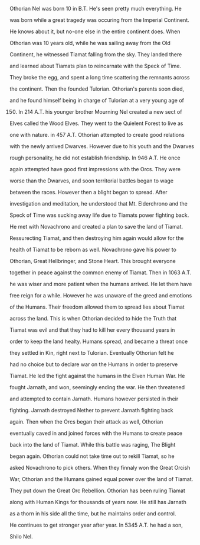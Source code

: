 Othorian Nel was born 10 in B.T. He's seen pretty much everything. He

was born while a great tragedy was occuring from the Imperial Continent.

He knows about it, but no-one else in the entire continent does. When

Othorian was 10 years old, while he was sailing away from the Old

Continent, he witnessed Tiamat falling from the sky. They landed there

and learned about Tiamats plan to reincarnate with the Speck of Time.

They broke the egg, and spent a long time scattering the remnants across

the continent. Then the founded Tulorian. Othorian's parents soon died,

and he found himself being in charge of Tulorian at a very young age of

150. In 214 A.T. his younger brother Mourning Nel created a new sect of

Elves called the Wood Elves. They went to the Quielent Forest to live as

one with nature. in 457 A.T. Othorian attempted to create good relations

with the newly arrived Dwarves. However due to his youth and the Dwarves

rough personality, he did not establish friendship. In 946 A.T. He once

again attempted have good first impressions with the Orcs. They were

worse than the Dwarves, and soon territorial battles began to wage

between the races. However then a blight began to spread. After

investigation and meditation, he understood that Mt. Elderchrono and the

Speck of Time was sucking away life due to Tiamats power fighting back.

He met with Novachrono and created a plan to save the land of Tiamat.

Ressurecting Tiamat, and then destroying him again would allow for the

health of Tiamat to be reborn as well. Novachrono gave his power to

Othorian, Great Hellbringer, and Stone Heart. This brought everyone

together in peace against the common enemy of Tiamat. Then in 1063 A.T.

he was wiser and more patient when the humans arrived. He let them have

free reign for a while. However he was unaware of the greed and emotions

of the Humans. Their freedom allowed them to spread lies about Tiamat

across the land. This is when Othorian decided to hide the Truth that

Tiamat was evil and that they had to kill her every thousand years in

order to keep the land healty. Humans spread, and became a threat once

they settled in Kin, right next to Tulorian. Eventually Othorian felt he

had no choice but to declare war on the Humans in order to preserve

Tiamat. He led the fight against the humans in the Elven Human War. He

fought Jarnath, and won, seemingly ending the war. He then threatened

and attempted to contain Jarnath. Humans however persisted in their

fighting. Jarnath destroyed Nether to prevent Jarnath fighting back

again. Then when the Orcs began their attack as well, Othorian

eventually caved in and joined forces with the Humans to create peace

back into the land of Tiamat. While this battle was raging, The Blight

began again. Othorian could not take time out to rekill Tiamat, so he

asked Novachrono to pick others. When they finnaly won the Great Orcish

War, Othorian and the Humans gained equal power over the land of Tiamat.

They put down the Great Orc Rebellion. Othorian has been ruling Tiamat

along with Human Kings for thousands of years now. He still has Jarnath

as a thorn in his side all the time, but he maintains order and control.

He continues to get stronger year after year. In 5345 A.T. he had a son,

Shilo Nel.


